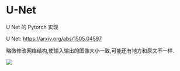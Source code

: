 # U-Net

U Net 的 Pytorch 实现


U Net: https://arxiv.org/abs/1505.04597

略微修改网络结构,使输入输出的图像大小一致,可能还有地方和原文不一样.


![](http://wx4.sinaimg.cn/mw1024/50a04a61gy1fhcfwrpqg6j217u0ep0vh.jpg)